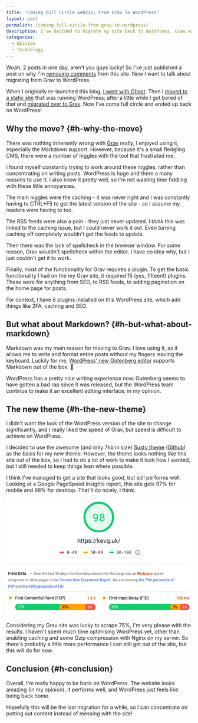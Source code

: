 ```yaml
---
title: 'Coming Full Circle &#8211; From Grav To WordPress'
layout: post
permalink: /coming-full-circle-from-grav-to-wordpress/
description: I've decided to migrate my site back to WordPress. Grav was great, but there are a few niggles with the fledgling CMS that really annoyed me.
categories:
  - Opinion
  - Technology
---
```

Woah, 2 posts in one day, aren't you guys lucky! So I've just published a post on why I'm [removing comments](/removing-comments/) from this site. Now I want to talk about migrating from Grav to WordPress.

When I originally re-launched this blog, [I went with Ghost](/medium-vs-ghost-which-one-for-a-personal-blog/). Then I [moved to a static site](/moving-to-a-static-website/) that was running WordPress; after a little while I got bored of that and [migrated over to Grav](/migrating-from-wordpress-to-grav/). Now I've come full circle and ended up back on WordPress!

## Why the move? {#h-why-the-move}

There was nothing inherently wrong with [Grav](https://getgrav.org) really, I enjoyed using it, especially the Markdown support. However, because it's a small fledgling CMS, there were a number of niggles with the tool that frustrated me.

I found myself constantly trying to work around these niggles, rather than concentrating on writing posts. WordPress is huge and there a many reasons to use it. I also know it pretty well, so I'm not wasting time fiddling with these little annoyances.

The main niggles were the caching - it was never right and I was constantly having to CTRL+F5 to get the latest version of the site - so I assume my readers were having to too.

The RSS feeds were also a pain - they just never updated. I _think_ this was linked to the caching issue, but I could never work it out. Even turning caching off completely wouldn't get the feeds to update.

Then there was the lack of spellcheck in the browser window. For some reason, Grav wouldn't spellcheck within the editor. I have no idea why, but I just couldn't get it to work.

Finally, most of the functionality for Grav requires a plugin. To get the basic functionality I had on the my Grav site, it required 15 (yes, fifteen!) plugins. These were for anything from SEO, to RSS feeds, to adding pagination on the home page for posts.

For context, I have 6 plugins installed on this WordPress site, which add things like 2FA, caching and SEO.

## But what about Markdown? {#h-but-what-about-markdown}

Markdown was my main reason for moving to Grav. I love using it, as it allows me to write and format entire posts without my fingers leaving the keyboard. Luckily for me, [WordPress' new Gutenberg editor](https://wordpress.org/gutenberg/) supports Markdown out of the box. 🙂

WordPress has a pretty nice writing experience now. Gutenberg seems to have gotten a bad rap since it was released, but the WordPress team continue to make it an excellent editing interface, in my opinion.

## The new theme {#h-the-new-theme}

I didn't want the look of the WordPress version of the site to change significantly, and I really liked the speed of Grav, but speed is difficult to achieve on WordPress.

I decided to use the awesome (and only 7kb in size) [Susty theme](https://sustywp.com/) ([Github](https://github.com/jacklenox/susty)) as the basis for my new theme. However, the theme looks nothing like this site out of the box, so I had to do a lot of work to make it look how I wanted, but I still needed to keep things lean where possible.

I think I've managed to get a site that looks good, but still performs well. Looking at a Google PageSpeed Insights report, this site gets 97% for mobile and 98% for desktop. That'll do nicely, I think.

![](/assets/images/WP-Pagespeed.png)

Considering my Grav site was lucky to scrape 75%, I'm very please with the results. I haven't spent much time optimising WordPress yet, other than enabling caching and some Gzip compression with Nginx on my server. So there's probably a little more performance I can still get out of the site, but this will do for now.

## Conclusion {#h-conclusion}

Overall, I'm really happy to be back on WordPress. The website looks amazing (in my opinion), it performs well, and WordPress just feels like being back home.

Hopefully this will be the last migration for a while, so I can concentrate on putting out content instead of messing with the site!

